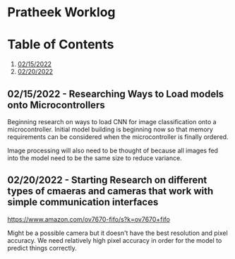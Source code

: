 # Pratheek Worklog

# Table of Contents
1. [02/15/2022](#begin)
2. [02/20/2022](#camera)
## 02/15/2022 - Researching Ways to Load models onto Microcontrollers <a name = "begin"></a>

Beginning research on ways to load CNN for image classification onto a microcontroller. Initial model building is beginning now so that memory requirements can be considered when the microcontroller is finally ordered.

Image processing will also need to be thought of because all images fed into the model need to be the same size to reduce variance.

## 02/20/2022 - Starting Research on different types of cmaeras and cameras that work with simple communication interfaces <a name = "camera"></a>

https://www.amazon.com/ov7670-fifo/s?k=ov7670+fifo 

Might be a possible camera but it doesn't have the best resolution and pixel accuracy. We need relatively high pixel accuracy in order for the model to predict things correctly.



